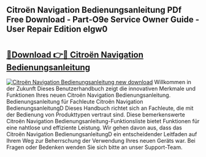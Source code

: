 ## Citroën Navigation Bedienungsanleitung PDf Free Download - Part-O9e Service Owner Guide - User Repair Edition eIgw0

# <h2><a href="http://df4sxls.blite.top/?on=Citro%c3%abn+Navigation+Bedienungsanleitung">🔗Download 👉🔴 Citroën Navigation Bedienungsanleitung</a></h2>

[![Citroën Navigation Bedienungsanleitung new download](https://i.imgur.com/lujVjoI.png)](http://df4sxls.blite.top/?on=Citro%c3%abn+Navigation+Bedienungsanleitung)
Willkommen in der Zukunft Dieses Benutzerhandbuch zeigt die innovativen Merkmale und Funktionen Ihres neuen Citroën Navigation Bedienungsanleitung. Bedienungsanleitung für Fachleute Citroën Navigation BedienungsanleitungD Dieses Handbuch richtet sich an Fachleute, die mit der Bedienung von Produkttypen vertraut sind. Diese bemerkenswerte Citroën Navigation Bedienungsanleitung-Funktionsliste bietet Funktionen für eine nahtlose und effiziente Leistung. Wir gehen davon aus, dass das Citroën Navigation BedienungsanleitungD ein entscheidender Leitfaden auf Ihrem Weg zur Beherrschung der Verwendung Ihres neuen Geräts war. Bei Fragen oder Bedenken wenden Sie sich bitte an unser Support-Team.
